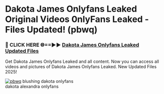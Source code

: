 # Dakota James Onlyfans Leaked Original Videos 0nlyFans Leaked - Files Updated! (pbwq)

<h3>🔴 CLICK HERE 🌐==►► <a href="https://tinyurl.com/2jnfzry5" rel="nofollow">Dakota James Onlyfans Leaked Updated Files</a></h3>

Get Dakota James Onlyfans Leaked and all content. Now you can access all videos and pictures of Dakota James Onlyfans Leaked. New Updated Files 2025!

[![pbwq](https://i.imgur.com/GyGTBgg.gif)](https://tinyurl.com/2jnfzry5)
blushing dakota onlyfans<br>
dakota alexandra onlyfans